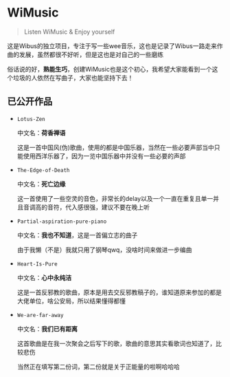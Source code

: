 # WiMusic

> Listen WiMusic & Enjoy yourself

这是Wibus的独立项目，专注于写一些wee音乐，这也是记录了Wibus一路走来作曲的发展，虽然都很不好听，但是这也是对自己的一些磨练

俗话说的好，**熟能生巧**，创建WiMusic也是这个初心，我希望大家能看到一个这个垃圾的人依然在写曲子，大家也能坚持下去！

## 已公开作品

- `Lotus-Zen`

  中文名：**荷香禅语**

  这是一首中国风(伪)歌曲，使用的都是中国乐器，当然在一些必要声部当中只能使用西洋乐器了，因为一览中国乐器中并没有一些必要的声部

- `The-Edge-of-Death`

  中文名：**死亡边缘**

  这一首使用了一些空灵的音色，非常长的delay以及一个一直在重复且单一并且音调高的音符，代入感很强，建议不要在晚上听

- `Partial-aspiration-pure-piano`

  中文名：**我也不知道**，这是一首偏立志的曲子

  由于我懒（不是）我就只用了钢琴qwq，没啥时间来做进一步编曲

- `Heart-Is-Pure`

  中文名：**心中永纯洁**

  这是一首反邪教的歌曲，原本是用去交反邪教稿子的，谁知道原来参加的都是大佬单位，啥公安局，所以结果懂得都懂

- `We-are-far-away`

  中文名：**我们已有距离**

  这首歌曲是在我一次聚会之后写下的歌，歌曲的意思其实看歌词也知道了，比较悲伤

  当然正在填写第二份词，第二份就是关于正能量的啦啊哈哈哈
